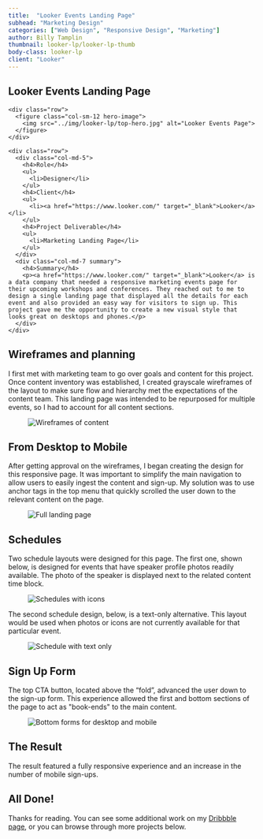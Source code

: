 ```yaml
---
title:  "Looker Events Landing Page"
subhead: "Marketing Design"
categories: ["Web Design", "Responsive Design", "Marketing"]
author: Billy Tamplin
thumbnail: looker-lp/looker-lp-thumb
body-class: looker-lp
client: "Looker"
---
```

<section class="container-fluid introduction">
  <div class="container">
    <div class="row">
      <div class="col-sm-12">
        <h1 class="title">Looker Events Landing Page</h1>
      </div>
    </div>

    <div class="row">
      <figure class="col-sm-12 hero-image">
        <img src="../img/looker-lp/top-hero.jpg" alt="Looker Events Page">
      </figure>
    </div>

    <div class="row">
      <div class="col-md-5">
        <h4>Role</h4>
        <ul>
          <li>Designer</li>
        </ul>
        <h4>Client</h4>
        <ul>
          <li><a href="https://www.looker.com/" target="_blank">Looker</a></li>
        </ul>
        <h4>Project Deliverable</h4>
        <ul>
          <li>Marketing Landing Page</li>
        </ul>
      </div>
      <div class="col-md-7 summary">
        <h4>Summary</h4>
        <p><a href="https://www.looker.com/" target="_blank">Looker</a> is a data company that needed a responsive marketing events page for their upcoming workshops and conferences. They reached out to me to design a single landing page that displayed all the details for each event and also provided an easy way for visitors to sign up. This project gave me the opportunity to create a new visual style that looks great on desktops and phones.</p>
      </div>
    </div>
  </div>
</section>

<section class="container-fluid content-block wireframes">
  <div class="container">
    <div class="row">
      <div class="col-sm-8 description center">
        <h2>Wireframes and planning</h2>
        <p>I first met with marketing team to go over goals and content for this project. Once content inventory was established, I created grayscale wireframes of the layout to make sure flow and hierarchy met the expectations of the content team. This landing page was intended to be repurposed for multiple events, so I had to account for all content sections.</p>
      </div>
      <figure>
        <img src="../img/looker-lp/looker-lp-wireframes.png" alt="Wireframes of content">
      </figure>
    </div>
  </div>
</section>
<section class="container-fluid content-block responsive">
  <div class="container">
    <div class="row">
      <div class="col-sm-8 description center">
        <h2>From Desktop to Mobile</h2>
        <p>After getting approval on the wireframes, I began creating the design for this responsive page. It was important to simplify the main navigation to allow users to easily ingest the content and sign-up. My solution was to use anchor tags in the top menu that quickly scrolled the user down to the relevant content on the page.</p>
      </div>
      <figure class="col-xs-12">
        <img src="../img/looker-lp/looker-full-page.png" alt="Full landing page">
      </figure>
    </div>
  </div>
</section>

<section class="container-fluid content-block schedules">
  <div class="container">
    <div class="row">
      <div class="col-sm-8 description center">
        <h2>Schedules</h2>
        <p>Two schedule layouts were designed for this page. The first one, shown below, is designed for events that have speaker profile photos readily available. The photo of the speaker is displayed next to the related content time block.</p>
      </div>
      <figure class="col-xs-12">
        <img src="../img/looker-lp/schedule-icons.png" alt="Schedules with icons">
      </figure>
      <div class="col-sm-8 description center">
        <p>The second schedule design, below, is a text-only alternative. This layout would be used when photos or icons are not currently available for that particular event.</p>
      </div>
      <figure class="col-xs-12">
        <img src="../img/looker-lp/schedule-text.png" alt="Schedule with text only">
      </figure>
    </div>
  </div>
</section>

<section class="container-fluid content-block forms">
  <div class="container">
    <div class="row">
      <div class="col-sm-8 description center">
        <h2>Sign Up Form</h2>
        <p>The top CTA button, located above the “fold”, advanced the user down to the sign-up form. This experience allowed the first and bottom sections of the page to act as "book-ends" to the main content.</p>
      </div>
      <figure class="col-xs-12">
        <img src="../img/looker-lp/bottom-form.png" alt="Bottom forms for desktop and mobile">
      </figure>
      <div class="col-sm-8 description center">
        <h2>The Result</h2>
        <p>The result featured a fully responsive experience and an increase in the number of mobile sign-ups.</p>
      </div>
    </div>
  </div>
</section>

<section class="container-fluid post-closing">
  <div class="container">
    <h2>All Done!</h2>
    <p>Thanks for reading. You can see some additional work on my <a href="https://dribbble.com/billy" target="_blank">Dribbble page</a>, or you can browse through more projects below.</p>
  </div>
</section>
